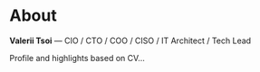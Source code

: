 # About

**Valerii Tsoi** — CIO / CTO / COO / CISO / IT Architect / Tech Lead

Profile and highlights based on CV...

